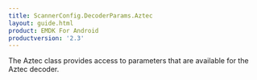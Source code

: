 ```yaml
---
title: ScannerConfig.DecoderParams.Aztec
layout: guide.html
product: EMDK For Android
productversion: '2.3'
---
```


The Aztec class provides access to parameters that are available for
 the Aztec decoder.










